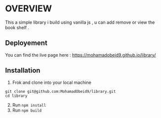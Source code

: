 # OVERVIEW

This a simple library i build using vanilla js , u can add remove or view the book shelf .

## Deployement

You can find the live page here :
https://mohamadobeid9.github.io/library/

## Installation

1. Frok and clone into your local machine

```
git clone git@github.com:MohamadObeid9/library.git
cd library
```

2. Run `npm install`
3. Run `npm build`
